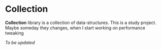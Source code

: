# Collection

**Collection** library is a collection of data-structures.
This is a study project. Maybe someday they changes, when I start working on performance tweaking

_To be updated_